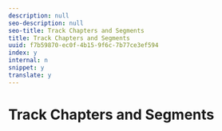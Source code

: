 ```yaml
---
description: null
seo-description: null
seo-title: Track Chapters and Segments
title: Track Chapters and Segments
uuid: f7b59870-ec0f-4b15-9f6c-7b77ce3ef594
index: y
internal: n
snippet: y
translate: y
---
```


# Track Chapters and Segments

